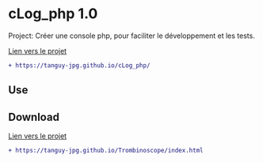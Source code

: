 # cLog_php 1.0

Project: Créer une console php, pour faciliter le développement et les tests.

[Lien vers le projet](https://tanguy-jpg.github.io/cLog_php/)


```diff
+ https://tanguy-jpg.github.io/cLog_php/

```

## Use

## Download

[Lien vers le projet](https://tanguy-jpg.github.io/Trombinoscope/index.html)

```diff
+ https://tanguy-jpg.github.io/Trombinoscope/index.html

```
